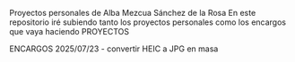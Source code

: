 Proyectos personales de Alba Mezcua Sánchez de la Rosa
En este repositorio iré subiendo tanto los proyectos personales como los encargos que vaya haciendo
PROYECTOS

ENCARGOS
2025/07/23 - convertir HEIC a JPG en masa
